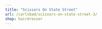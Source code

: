 ```yaml
---
title: "Scissors On State Street"
url: /carlsbad/scissors-on-state-street-3/
shop: hairdresser
---
```

